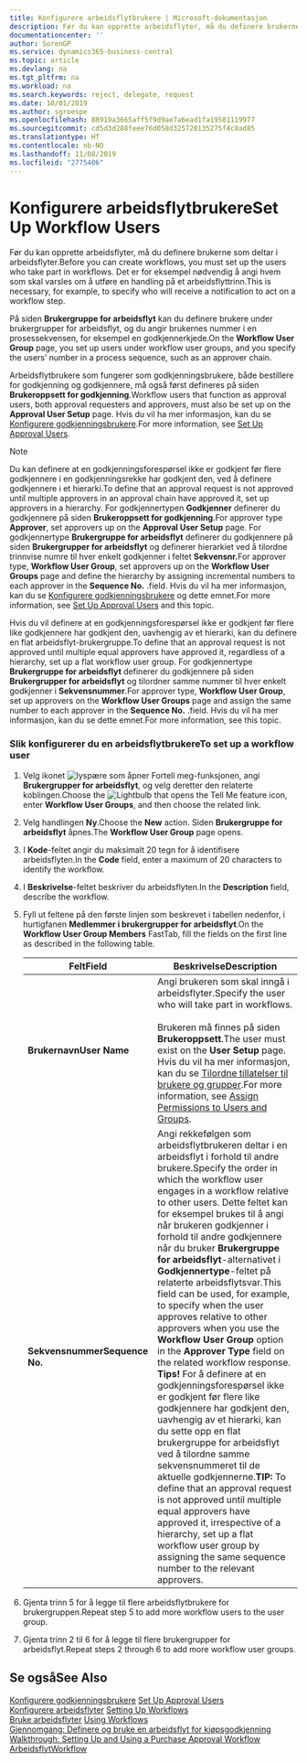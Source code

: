 ```yaml
---
title: Konfigurere arbeidsflytbrukere | Microsoft-dokumentasjon
description: Før du kan opprette arbeidsflyter, må du definere brukerne som deltar i arbeidsflyter. Det er for eksempel nødvendig å angi hvem som skal varsles om å utføre en handling på et arbeidsflyttrinn.
documentationcenter: ''
author: SorenGP
ms.service: dynamics365-business-central
ms.topic: article
ms.devlang: na
ms.tgt_pltfrm: na
ms.workload: na
ms.search.keywords: reject, delegate, request
ms.date: 10/01/2019
ms.author: sgroespe
ms.openlocfilehash: 88919a3665aff5f9d9ae7a6ead1fa19581119977
ms.sourcegitcommit: cd5d3d288feee76d058d325720135275f4c8ad85
ms.translationtype: HT
ms.contentlocale: nb-NO
ms.lasthandoff: 11/08/2019
ms.locfileid: "2775406"
---
```

# <a name="set-up-workflow-users"></a><span data-ttu-id="9ae56-104">Konfigurere arbeidsflytbrukere</span><span class="sxs-lookup"><span data-stu-id="9ae56-104">Set Up Workflow Users</span></span>
<span data-ttu-id="9ae56-105">Før du kan opprette arbeidsflyter, må du definere brukerne som deltar i arbeidsflyter.</span><span class="sxs-lookup"><span data-stu-id="9ae56-105">Before you can create workflows, you must set up the users who take part in workflows.</span></span> <span data-ttu-id="9ae56-106">Det er for eksempel nødvendig å angi hvem som skal varsles om å utføre en handling på et arbeidsflyttrinn.</span><span class="sxs-lookup"><span data-stu-id="9ae56-106">This is necessary, for example, to specify who will receive a notification to act on a workflow step.</span></span>  

<span data-ttu-id="9ae56-107">På siden **Brukergruppe for arbeidsflyt** kan du definere brukere under brukergrupper for arbeidsflyt, og du angir brukernes nummer i en prosessekvensen, for eksempel en godkjennerkjede.</span><span class="sxs-lookup"><span data-stu-id="9ae56-107">On the **Workflow User Group** page, you set up users under workflow user groups, and you specify the users’ number in a process sequence, such as an approver chain.</span></span>  

<span data-ttu-id="9ae56-108">Arbeidsflytbrukere som fungerer som godkjenningsbrukere, både bestillere for godkjenning og godkjennere, må også først defineres på siden **Brukeroppsett for godkjenning**.</span><span class="sxs-lookup"><span data-stu-id="9ae56-108">Workflow users that function as approval users, both approval requesters and approvers, must also be set up on the **Approval User Setup** page.</span></span> <span data-ttu-id="9ae56-109">Hvis du vil ha mer informasjon, kan du se [Konfigurere godkjenningsbrukere](across-how-to-set-up-approval-users.md).</span><span class="sxs-lookup"><span data-stu-id="9ae56-109">For more information, see [Set Up Approval Users](across-how-to-set-up-approval-users.md).</span></span>  

> [!NOTE]  
>  <span data-ttu-id="9ae56-110">Du kan definere at en godkjenningsforespørsel ikke er godkjent før flere godkjennere i en godkjenningsrekke har godkjent den, ved å definere godkjennere i et hierarki.</span><span class="sxs-lookup"><span data-stu-id="9ae56-110">To define that an approval request is not approved until multiple approvers in an approval chain have approved it, set up approvers in a hierarchy.</span></span> <span data-ttu-id="9ae56-111">For godkjennertypen **Godkjenner** definerer du godkjennere på siden **Brukeroppsett for godkjenning**.</span><span class="sxs-lookup"><span data-stu-id="9ae56-111">For approver type **Approver**, set approvers up on the **Approval User Setup** page.</span></span> <span data-ttu-id="9ae56-112">For godkjennertype **Brukergruppe for arbeidsflyt** definerer du godkjennere på siden **Brukergrupper for arbeidsflyt** og definerer hierarkiet ved å tilordne trinnvise numre til hver enkelt godkjenner i feltet **Sekvensnr.**</span><span class="sxs-lookup"><span data-stu-id="9ae56-112">For approver type, **Workflow User Group**, set approvers up on the **Workflow User Groups** page and define the hierarchy by assigning incremental numbers to each approver in the **Sequence No.**</span></span> <span data-ttu-id="9ae56-113">.</span><span class="sxs-lookup"><span data-stu-id="9ae56-113">field.</span></span> <span data-ttu-id="9ae56-114">Hvis du vil ha mer informasjon, kan du se [Konfigurere godkjenningsbrukere](across-how-to-set-up-approval-users.md) og dette emnet.</span><span class="sxs-lookup"><span data-stu-id="9ae56-114">For more information, see [Set Up Approval Users](across-how-to-set-up-approval-users.md) and this topic.</span></span>  
>   
>  <span data-ttu-id="9ae56-115">Hvis du vil definere at en godkjenningsforespørsel ikke er godkjent før flere like godkjennere har godkjent den, uavhengig av et hierarki, kan du definere en flat arbeidsflyt-brukergruppe.</span><span class="sxs-lookup"><span data-stu-id="9ae56-115">To define that an approval request is not approved until multiple equal approvers have approved it, regardless of a hierarchy, set up a flat workflow user group.</span></span> <span data-ttu-id="9ae56-116">For godkjennertype **Brukergruppe for arbeidsflyt** definerer du godkjennere på siden **Brukergrupper for arbeidsflyt** og tilordner samme nummer til hver enkelt godkjenner i **Sekvensnummer**.</span><span class="sxs-lookup"><span data-stu-id="9ae56-116">For approver type, **Workflow User Group**, set up approvers on the **Workflow User Groups** page and assign the same number to each approver in the **Sequence No.**</span></span> <span data-ttu-id="9ae56-117">.</span><span class="sxs-lookup"><span data-stu-id="9ae56-117">field.</span></span> <span data-ttu-id="9ae56-118">Hvis du vil ha mer informasjon, kan du se dette emnet.</span><span class="sxs-lookup"><span data-stu-id="9ae56-118">For more information, see this topic.</span></span>  

### <a name="to-set-up-a-workflow-user"></a><span data-ttu-id="9ae56-119">Slik konfigurerer du en arbeidsflytbrukere</span><span class="sxs-lookup"><span data-stu-id="9ae56-119">To set up a workflow user</span></span>  

1. <span data-ttu-id="9ae56-120">Velg ikonet ![lyspære som åpner Fortell meg-funksjonen](media/ui-search/search_small.png "Fortell hva du vil gjøre"), angi **Brukergrupper for arbeidsflyt**, og velg deretter den relaterte koblingen.</span><span class="sxs-lookup"><span data-stu-id="9ae56-120">Choose the ![Lightbulb that opens the Tell Me feature](media/ui-search/search_small.png "Tell me what you want to do") icon, enter **Workflow User Groups**, and then choose the related link.</span></span>  
2. <span data-ttu-id="9ae56-121">Velg handlingen **Ny**.</span><span class="sxs-lookup"><span data-stu-id="9ae56-121">Choose the **New** action.</span></span> <span data-ttu-id="9ae56-122">Siden **Brukergruppe for arbeidsflyt** åpnes.</span><span class="sxs-lookup"><span data-stu-id="9ae56-122">The **Workflow User Group** page opens.</span></span>  
3. <span data-ttu-id="9ae56-123">I **Kode**-feltet angir du maksimalt 20 tegn for å identifisere arbeidsflyten.</span><span class="sxs-lookup"><span data-stu-id="9ae56-123">In the **Code** field, enter a maximum of 20 characters to identify the workflow.</span></span>  
4. <span data-ttu-id="9ae56-124">I **Beskrivelse**-feltet beskriver du arbeidsflyten.</span><span class="sxs-lookup"><span data-stu-id="9ae56-124">In the **Description** field, describe the workflow.</span></span>  
5. <span data-ttu-id="9ae56-125">Fyll ut feltene på den første linjen som beskrevet i tabellen nedenfor, i hurtigfanen **Medlemmer i brukergrupper for arbeidsflyt**.</span><span class="sxs-lookup"><span data-stu-id="9ae56-125">On the **Workflow User Group Members** FastTab, fill the fields on the first line as described in the following table.</span></span>  

    |<span data-ttu-id="9ae56-126">Felt</span><span class="sxs-lookup"><span data-stu-id="9ae56-126">Field</span></span>|<span data-ttu-id="9ae56-127">Beskrivelse</span><span class="sxs-lookup"><span data-stu-id="9ae56-127">Description</span></span>|  
    |---------------------------------|---------------------------------------|  
    |<span data-ttu-id="9ae56-128">**Brukernavn**</span><span class="sxs-lookup"><span data-stu-id="9ae56-128">**User Name**</span></span>|<span data-ttu-id="9ae56-129">Angi brukeren som skal inngå i arbeidsflyter.</span><span class="sxs-lookup"><span data-stu-id="9ae56-129">Specify the user who will take part in workflows.</span></span><br /><br /> <span data-ttu-id="9ae56-130">Brukeren må finnes på siden **Brukeroppsett**.</span><span class="sxs-lookup"><span data-stu-id="9ae56-130">The user must exist on the **User Setup** page.</span></span> <span data-ttu-id="9ae56-131">Hvis du vil ha mer informasjon, kan du se [Tilordne tillatelser til brukere og grupper](ui-define-granular-permissions.md).</span><span class="sxs-lookup"><span data-stu-id="9ae56-131">For more information, see [Assign Permissions to Users and Groups](ui-define-granular-permissions.md).</span></span>|  
    |<span data-ttu-id="9ae56-132">**Sekvensnummer**</span><span class="sxs-lookup"><span data-stu-id="9ae56-132">**Sequence No.**</span></span>|<span data-ttu-id="9ae56-133">Angi rekkefølgen som arbeidsflytbrukeren deltar i en arbeidsflyt i forhold til andre brukere.</span><span class="sxs-lookup"><span data-stu-id="9ae56-133">Specify the order in which the workflow user engages in a workflow relative to other users.</span></span> <span data-ttu-id="9ae56-134">Dette feltet kan for eksempel brukes til å angi når brukeren godkjenner i forhold til andre godkjennere når du bruker **Brukergruppe for arbeidsflyt**-alternativet i **Godkjennertype**-feltet på relaterte arbeidsflytsvar.</span><span class="sxs-lookup"><span data-stu-id="9ae56-134">This field can be used, for example, to specify when the user approves relative to other approvers when you use the **Workflow User Group** option in the **Approver Type** field on the related workflow response.</span></span> <span data-ttu-id="9ae56-135">**Tips!**  For å definere at en godkjenningsforespørsel ikke er godkjent før flere like godkjennere har godkjent den, uavhengig av et hierarki, kan du sette opp en flat brukergruppe for arbeidsflyt ved å tilordne samme sekvensnummeret til de aktuelle godkjennerne.</span><span class="sxs-lookup"><span data-stu-id="9ae56-135">**TIP:**  To define that an approval request is not approved until multiple equal approvers have approved it, irrespective of a hierarchy, set up a flat workflow user group by assigning the same sequence number to the relevant approvers.</span></span>|  
6. <span data-ttu-id="9ae56-136">Gjenta trinn 5 for å legge til flere arbeidsflytbrukere for brukergruppen.</span><span class="sxs-lookup"><span data-stu-id="9ae56-136">Repeat step 5 to add more workflow users to the user group.</span></span>  
7. <span data-ttu-id="9ae56-137">Gjenta trinn 2 til 6 for å legge til flere brukergrupper for arbeidsflyt.</span><span class="sxs-lookup"><span data-stu-id="9ae56-137">Repeat steps 2 through 6 to add more workflow user groups.</span></span>  

## <a name="see-also"></a><span data-ttu-id="9ae56-138">Se også</span><span class="sxs-lookup"><span data-stu-id="9ae56-138">See Also</span></span>  
<span data-ttu-id="9ae56-139">[Konfigurere godkjenningsbrukere](across-how-to-set-up-approval-users.md) </span><span class="sxs-lookup"><span data-stu-id="9ae56-139">[Set Up Approval Users](across-how-to-set-up-approval-users.md) </span></span>  
<span data-ttu-id="9ae56-140">[Konfigurere arbeidsflyter](across-set-up-workflows.md) </span><span class="sxs-lookup"><span data-stu-id="9ae56-140">[Setting Up Workflows](across-set-up-workflows.md) </span></span>  
<span data-ttu-id="9ae56-141">[Bruke arbeidsflyter](across-use-workflows.md) </span><span class="sxs-lookup"><span data-stu-id="9ae56-141">[Using Workflows](across-use-workflows.md) </span></span>  
<span data-ttu-id="9ae56-142">[Gjennomgang: Definere og bruke en arbeidsflyt for kjøpsgodkjenning](walkthrough-setting-up-and-using-a-purchase-approval-workflow.md) </span><span class="sxs-lookup"><span data-stu-id="9ae56-142">[Walkthrough: Setting Up and Using a Purchase Approval Workflow](walkthrough-setting-up-and-using-a-purchase-approval-workflow.md) </span></span>  
[<span data-ttu-id="9ae56-143">Arbeidsflyt</span><span class="sxs-lookup"><span data-stu-id="9ae56-143">Workflow</span></span>](across-workflow.md)   
